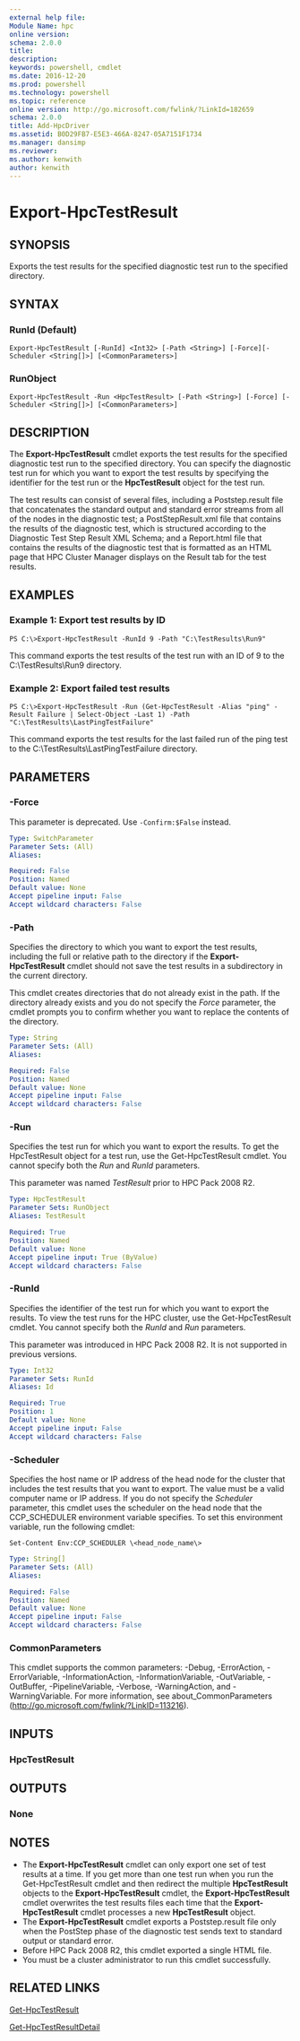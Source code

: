 ```yaml
---
external help file:
Module Name: hpc
online version:
schema: 2.0.0
title:
description:
keywords: powershell, cmdlet
ms.date: 2016-12-20
ms.prod: powershell
ms.technology: powershell
ms.topic: reference
online version: http://go.microsoft.com/fwlink/?LinkId=182659
schema: 2.0.0
title: Add-HpcDriver
ms.assetid: B0D29FB7-E5E3-466A-8247-05A7151F1734
ms.manager: dansimp
ms.reviewer:
ms.author: kenwith
author: kenwith
---
```


# Export-HpcTestResult

## SYNOPSIS
Exports the test results for the specified diagnostic test run to the specified directory.

## SYNTAX

### RunId (Default)
```
Export-HpcTestResult [-RunId] <Int32> [-Path <String>] [-Force][-Scheduler <String[]>] [<CommonParameters>]
```

### RunObject
```
Export-HpcTestResult -Run <HpcTestResult> [-Path <String>] [-Force] [-Scheduler <String[]>] [<CommonParameters>]
```

## DESCRIPTION
The **Export-HpcTestResult** cmdlet exports the test results for the specified diagnostic test run to the specified directory.
You can specify the diagnostic test run for which you want to export the test results by specifying the identifier for the test run or the **HpcTestResult** object for the test run.

The test results can consist of several files, including a Poststep.result file that concatenates the standard output and standard error streams from all of the nodes in the diagnostic test; a PostStepResult.xml file that contains the results of the diagnostic test, which is structured according to the Diagnostic Test Step Result XML Schema; and a Report.html file that contains the results of the diagnostic test that is formatted as an HTML page that HPC Cluster Manager displays on the Result tab for the test results.

## EXAMPLES

### Example 1: Export test results by ID
```
PS C:\>Export-HpcTestResult -RunId 9 -Path "C:\TestResults\Run9"
```

This command exports the test results of the test run with an ID of 9 to the C:\TestResults\Run9 directory.

### Example 2: Export failed test results
```
PS C:\>Export-HpcTestResult -Run (Get-HpcTestResult -Alias "ping" -Result Failure | Select-Object -Last 1) -Path "C:\TestResults\LastPingTestFailure"
```

This command exports the test results for the last failed run of the ping test to the C:\TestResults\LastPingTestFailure directory.

## PARAMETERS

### -Force
This parameter is deprecated.
Use `-Confirm:$False` instead.

```yaml
Type: SwitchParameter
Parameter Sets: (All)
Aliases:

Required: False
Position: Named
Default value: None
Accept pipeline input: False
Accept wildcard characters: False
```

### -Path
Specifies the directory to which you want to export the test results, including the full or relative path to the directory if the **Export-HpcTestResult** cmdlet should not save the test results in a subdirectory in the current directory.

This cmdlet creates directories that do not already exist in the path.
If the directory already exists and you do not specify the *Force* parameter, the cmdlet prompts you to confirm whether you want to replace the contents of the directory.

```yaml
Type: String
Parameter Sets: (All)
Aliases:

Required: False
Position: Named
Default value: None
Accept pipeline input: False
Accept wildcard characters: False
```

### -Run
Specifies the test run for which you want to export the results.
To get the HpcTestResult object for a test run, use the Get-HpcTestResult cmdlet.
You cannot specify both the *Run* and *RunId* parameters.

This parameter was named *TestResult* prior to HPC Pack 2008 R2.

```yaml
Type: HpcTestResult
Parameter Sets: RunObject
Aliases: TestResult

Required: True
Position: Named
Default value: None
Accept pipeline input: True (ByValue)
Accept wildcard characters: False
```

### -RunId
Specifies the identifier of the test run for which you want to export the results.
To view the test runs for the HPC cluster, use the Get-HpcTestResult cmdlet.
You cannot specify both the *RunId* and *Run* parameters.

This parameter was introduced in HPC Pack 2008 R2.
It is not supported in previous versions.

```yaml
Type: Int32
Parameter Sets: RunId
Aliases: Id

Required: True
Position: 1
Default value: None
Accept pipeline input: False
Accept wildcard characters: False
```

### -Scheduler
Specifies the host name or IP address of the head node for the cluster that includes the test results that you want to export.
The value must be a valid computer name or IP address.
If you do not specify the *Scheduler* parameter, this cmdlet uses the scheduler on the head node that the CCP_SCHEDULER environment variable specifies.
To set this environment variable, run the following cmdlet:

`Set-Content Env:CCP_SCHEDULER \<head_node_name\>`

```yaml
Type: String[]
Parameter Sets: (All)
Aliases:

Required: False
Position: Named
Default value: None
Accept pipeline input: False
Accept wildcard characters: False
```

### CommonParameters
This cmdlet supports the common parameters: -Debug, -ErrorAction, -ErrorVariable, -InformationAction, -InformationVariable, -OutVariable, -OutBuffer, -PipelineVariable, -Verbose, -WarningAction, and -WarningVariable. For more information, see about_CommonParameters (http://go.microsoft.com/fwlink/?LinkID=113216).

## INPUTS

### HpcTestResult

## OUTPUTS

### None

## NOTES
* The **Export-HpcTestResult** cmdlet can only export one set of test results at a time. If you get more than one test run when you run the Get-HpcTestResult cmdlet and then redirect the multiple **HpcTestResult** objects to the **Export-HpcTestResult** cmdlet, the **Export-HpcTestResult** cmdlet overwrites the test results files each time that the **Export-HpcTestResult** cmdlet processes a new **HpcTestResult** object.
* The **Export-HpcTestResult** cmdlet exports a Poststep.result file only when the PostStep phase of the diagnostic test sends text to standard output or standard error.
* Before HPC Pack 2008 R2, this cmdlet exported a single HTML file.
* You must be a cluster administrator to run this cmdlet successfully.

## RELATED LINKS

[Get-HpcTestResult](./Get-HpcTestResult.md)

[Get-HpcTestResultDetail](./Get-HpcTestResultDetail.md)
